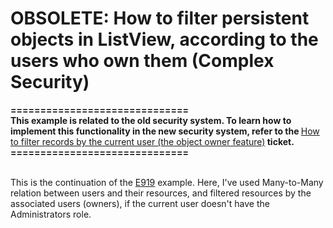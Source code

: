 # OBSOLETE: How to filter persistent objects in ListView, according to the users who own them (Complex Security)


<p><strong>==============================<br />
</strong><strong>This example is related to the old security system. To learn how to implement this functionality in the new security system, refer to the </strong><a href="https://www.devexpress.com/Support/Center/p/Q430153">How to filter records by the current user (the object owner feature)</a><strong> ticket.</strong><strong><br />
==============================</strong></p><p><br />
This is the continuation of the <a href="https://www.devexpress.com/Support/Center/p/E919">E919</a> example. Here, I've used Many-to-Many relation between users and their resources, and filtered resources by the associated users (owners), if the current user doesn't have the Administrators role.</p>

<br/>


